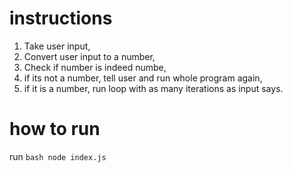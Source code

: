 # instructions
1. Take user input,
2. Convert user input to a number,
3. Check if number is indeed numbe,
4. if its not a number, tell user and run whole program again,
5. if it is a number, run loop with as many iterations as input says.

# how to run
run ```bash node index.js```
